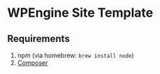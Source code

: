 WPEngine Site Template
======================

## Requirements
1. npm (via homebrew: `brew install node`)
2. [Composer](https://getcomposer.org/doc/00-intro.md#globally-on-osx-via-homebrew-)